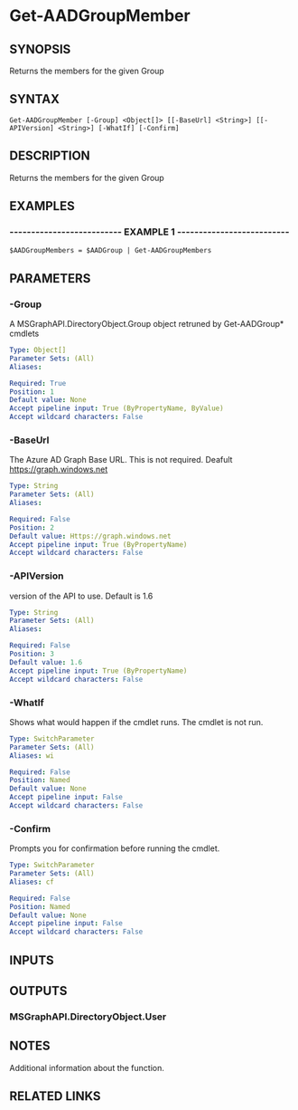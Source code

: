 # Get-AADGroupMember

## SYNOPSIS
Returns the members for the given Group

## SYNTAX

```
Get-AADGroupMember [-Group] <Object[]> [[-BaseUrl] <String>] [[-APIVersion] <String>] [-WhatIf] [-Confirm]
```

## DESCRIPTION
Returns the members for the given Group

## EXAMPLES

### -------------------------- EXAMPLE 1 --------------------------
```
$AADGroupMembers = $AADGroup | Get-AADGroupMembers
```

## PARAMETERS

### -Group
A MSGraphAPI.DirectoryObject.Group object retruned by Get-AADGroup* cmdlets

```yaml
Type: Object[]
Parameter Sets: (All)
Aliases: 

Required: True
Position: 1
Default value: None
Accept pipeline input: True (ByPropertyName, ByValue)
Accept wildcard characters: False
```

### -BaseUrl
The Azure AD Graph Base URL.
This is not required.
Deafult 
    https://graph.windows.net

```yaml
Type: String
Parameter Sets: (All)
Aliases: 

Required: False
Position: 2
Default value: Https://graph.windows.net
Accept pipeline input: True (ByPropertyName)
Accept wildcard characters: False
```

### -APIVersion
version of the API to use.
Default is 1.6

```yaml
Type: String
Parameter Sets: (All)
Aliases: 

Required: False
Position: 3
Default value: 1.6
Accept pipeline input: True (ByPropertyName)
Accept wildcard characters: False
```

### -WhatIf
Shows what would happen if the cmdlet runs.
The cmdlet is not run.

```yaml
Type: SwitchParameter
Parameter Sets: (All)
Aliases: wi

Required: False
Position: Named
Default value: None
Accept pipeline input: False
Accept wildcard characters: False
```

### -Confirm
Prompts you for confirmation before running the cmdlet.

```yaml
Type: SwitchParameter
Parameter Sets: (All)
Aliases: cf

Required: False
Position: Named
Default value: None
Accept pipeline input: False
Accept wildcard characters: False
```

## INPUTS

## OUTPUTS

### MSGraphAPI.DirectoryObject.User

## NOTES
Additional information about the function.

## RELATED LINKS

